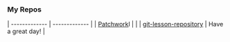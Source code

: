 ### My Repos

<!--| ![alt text](oscar.jpg)  | ###WELCOME TO MY REPO :+1: |-->
| ------------- | ------------- |
| [Patchwork](https://github.com/ozthegnp/patchwork.git)l  |  |
| [git-lesson-repository](https://github.com/ozthegnp/git-lesson-repository.git) | Have a great day!
 |
